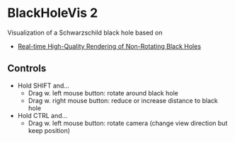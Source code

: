 # BlackHoleVis 2

Visualization of a Schwarzschild black hole based on

- [Real-time High-Quality Rendering of Non-Rotating Black Holes](https://github.com/ebruneton/black_hole_shader)

## Controls
- Hold SHIFT and...
	- Drag w. left mouse button: rotate around black hole
	- Drag w. right mouse button: reduce or increase distance to black hole
- Hold CTRL and...
	- Drag w. left mouse button: rotate camera (change view direction but keep position)